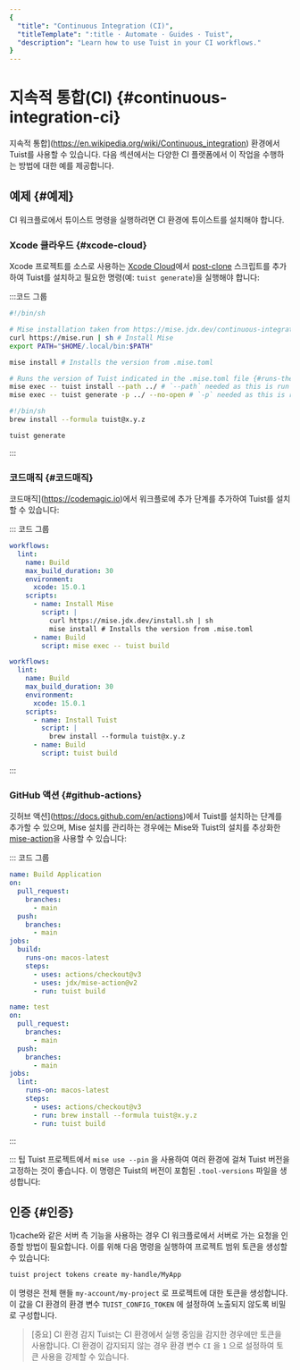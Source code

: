 ```yaml
---
{
  "title": "Continuous Integration (CI)",
  "titleTemplate": ":title · Automate · Guides · Tuist",
  "description": "Learn how to use Tuist in your CI workflows."
}
---
```

# 지속적 통합(CI) {#continuous-integration-ci}

지속적 통합](https://en.wikipedia.org/wiki/Continuous_integration) 환경에서 Tuist를 사용할 수
있습니다. 다음 섹션에서는 다양한 CI 플랫폼에서 이 작업을 수행하는 방법에 대한 예를 제공합니다.

## 예제 {#예제}

CI 워크플로에서 튜이스트 명령을 실행하려면 CI 환경에 튜이스트를 설치해야 합니다.

### Xcode 클라우드 {#xcode-cloud}

Xcode 프로젝트를 소스로 사용하는 [Xcode Cloud](https://developer.apple.com/xcode-cloud/)에서
[post-clone](https://developer.apple.com/documentation/xcode/writing-custom-build-scripts#Create-a-custom-build-script)
스크립트를 추가하여 Tuist를 설치하고 필요한 명령(예: `tuist generate`)을 실행해야 합니다:

:::코드 그룹

```bash [Mise]
#!/bin/sh

# Mise installation taken from https://mise.jdx.dev/continuous-integration.html#xcode-cloud
curl https://mise.run | sh # Install Mise
export PATH="$HOME/.local/bin:$PATH"

mise install # Installs the version from .mise.toml

# Runs the version of Tuist indicated in the .mise.toml file {#runs-the-version-of-tuist-indicated-in-the-misetoml-file}
mise exec -- tuist install --path ../ # `--path` needed as this is run from within the `ci_scripts` directory
mise exec -- tuist generate -p ../ --no-open # `-p` needed as this is run from within the `ci_scripts` directory
```
```bash [Homebrew]
#!/bin/sh
brew install --formula tuist@x.y.z

tuist generate
```
:::
### 코드매직 {#코드매직}

코드매직](https://codemagic.io)에서 워크플로에 추가 단계를 추가하여 Tuist를 설치할 수 있습니다:

::: 코드 그룹
```yaml [Mise]
workflows:
  lint:
    name: Build
    max_build_duration: 30
    environment:
      xcode: 15.0.1
    scripts:
      - name: Install Mise
        script: |
          curl https://mise.jdx.dev/install.sh | sh
          mise install # Installs the version from .mise.toml
      - name: Build
        script: mise exec -- tuist build
```
```yaml [Homebrew]
workflows:
  lint:
    name: Build
    max_build_duration: 30
    environment:
      xcode: 15.0.1
    scripts:
      - name: Install Tuist
        script: |
          brew install --formula tuist@x.y.z
      - name: Build
        script: tuist build
```
:::

### GitHub 액션 {#github-actions}

깃허브 액션](https://docs.github.com/en/actions)에서 Tuist를 설치하는 단계를 추가할 수 있으며, Mise
설치를 관리하는 경우에는 Mise와 Tuist의 설치를 추상화한
[mise-action](https://github.com/jdx/mise-action)을 사용할 수 있습니다:

::: 코드 그룹
```yaml [Mise]
name: Build Application
on:
  pull_request:
    branches:
      - main
  push:
    branches:
      - main
jobs:
  build:
    runs-on: macos-latest
    steps:
      - uses: actions/checkout@v3
      - uses: jdx/mise-action@v2
      - run: tuist build
```
```yaml [Homebrew]
name: test
on:
  pull_request:
    branches:
      - main
  push:
    branches:
      - main
jobs:
  lint:
    runs-on: macos-latest
    steps:
      - uses: actions/checkout@v3
      - run: brew install --formula tuist@x.y.z
      - run: tuist build
```
:::

::: 팁 Tuist 프로젝트에서 `mise use --pin` 을 사용하여 여러 환경에 걸쳐 Tuist 버전을 고정하는 것이 좋습니다. 이
명령은 Tuist의 버전이 포함된 `.tool-versions` 파일을 생성합니다:

## 인증 {#인증}

1}cache</LocalizedLink>와 같은 서버 측 기능을 사용하는 경우 CI 워크플로에서 서버로 가는 요청을 인증할 방법이 필요합니다.
이를 위해 다음 명령을 실행하여 프로젝트 범위 토큰을 생성할 수 있습니다:

```bash
tuist project tokens create my-handle/MyApp
```

이 명령은 전체 핸들 `my-account/my-project` 로 프로젝트에 대한 토큰을 생성합니다. 이 값을 CI 환경의 환경 변수
`TUIST_CONFIG_TOKEN` 에 설정하여 노출되지 않도록 비밀로 구성합니다.

> [중요] CI 환경 감지 Tuist는 CI 환경에서 실행 중임을 감지한 경우에만 토큰을 사용합니다. CI 환경이 감지되지 않는 경우 환경
> 변수 `CI` 을 `1` 으로 설정하여 토큰 사용을 강제할 수 있습니다.
